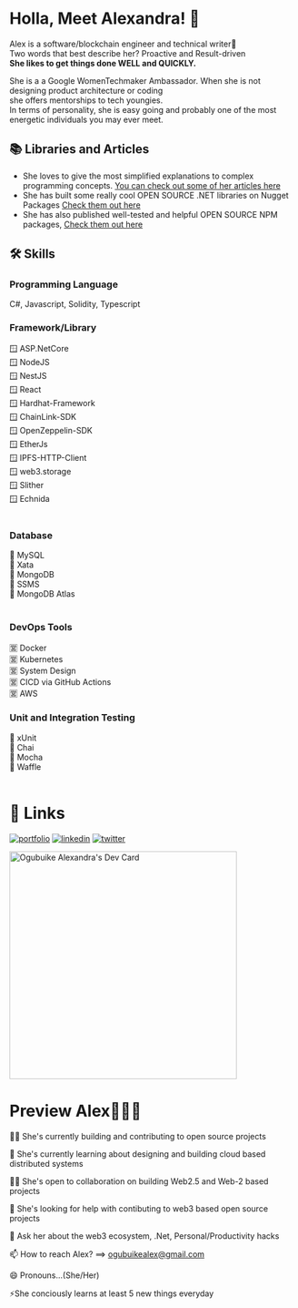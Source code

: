# Holla, Meet Alexandra! 👋

Alex is a software/blockchain engineer and technical writer🙂<br />
Two words that best describe her? Proactive and Result-driven <br /> 
**She likes to get things done WELL and QUICKLY.**


She is a a Google WomenTechmaker Ambassador. When she is not designing product architecture or coding<br />
she offers mentorships to tech youngies.<br />
In terms of personality, she is easy going and probably one of the most energetic individuals you may ever meet.

## 📚 Libraries and Articles
- She loves to give the most simplified explanations to complex programming concepts. [You can check out some of her articles here](https://medium.com/@ogubuikealex)
- She has built some really cool OPEN SOURCE .NET libraries on Nugget Packages [Check them out here](https://www.nuget.org/profiles/KingAlexandra)
- She has also published well-tested and helpful OPEN SOURCE NPM packages, [Check them out here](https://www.npmjs.com/settings/kingalex/packages) 

## 🛠 Skills

### Programming Language
C#, Javascript, Solidity, Typescript<br />

### Framework/Library
🪟 ASP.NetCore <br /> 
🪟 NodeJS <br />
🪟 NestJS <br />
🪟 React <br />
🪟 Hardhat-Framework <br />
🪟 ChainLink-SDK <br />
🪟 OpenZeppelin-SDK <br />
🪟 EtherJs<br />
🪟 IPFS-HTTP-Client <br />
🪟 web3.storage <br />
🪟 Slither <br />
🪟 Echnida <br />
<br />

### Database
🛞 MySQL <br />
🛞 Xata <br />
🛞 MongoDB <br />
🛞 SSMS <br />
🛞 MongoDB Atlas <br />
<br />

### DevOps Tools
🈺 Docker <br />
🈺 Kubernetes <br />
🈺 System Design <br />
🈺 CICD via GitHub Actions <br />
🈺 AWS <br />

### Unit and Integration Testing
🧪 xUnit <br />
🧪 Chai <br />
🧪 Mocha <br />
🧪 Waffle <br />
<br />

# 🔗 Links
[![portfolio](https://img.shields.io/badge/my_portfolio-000?style=for-the-badge&logo=ko-fi&logoColor=white)]() 
[![linkedin](https://img.shields.io/badge/linkedin-0A66C2?style=for-the-badge&logo=linkedin&logoColor=white)](https://www.linkedin.com/in/ogubuike-alex/)
[![twitter](https://img.shields.io/badge/twitter-1DA1F2?style=for-the-badge&logo=twitter&logoColor=white)](https://twitter.com/OgubuikeAlex)

<a href="https://app.daily.dev/KingAlex"><img src="https://api.daily.dev/devcards/829c9673ab6340778250feaebdca8d80.png?r=4rc" width="400" alt="Ogubuike Alexandra's Dev Card"/></a>

# Preview Alex👀🤝🏽
👩‍💻 She's currently building and contributing to open source projects

🧠 She's currently learning about designing and building cloud based distributed systems

👯‍♀️ She's open to collaboration on building Web2.5 and Web-2 based projects

🤔 She's looking for help with contibuting to web3 based open source projects

💬 Ask her about the web3 ecosystem, .Net, Personal/Productivity hacks

📫 How to reach Alex? ==> ogubuikealex@gmail.com

😄 Pronouns...(She/Her)

⚡️She conciously learns at least 5 new things everyday

